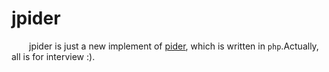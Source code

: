 # jpider
&ensp;&ensp;&ensp;&ensp;jpider is just a new implement of [pider](https://github.com/duanqiaobb/pider.git), which is written in `php`.Actually, all is for interview :).
